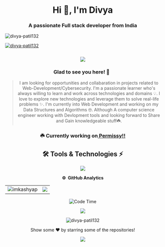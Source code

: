 
<h1 align="center">Hi 👋, I'm Divya</h1>
<h3 align="center">A passionate Full stack developer from India</h3>

<p align="left"> <img src="https://komarev.com/ghpvc/?username=aratiraypure03&label=Profile%20views&color=0e75b6&style=flat" alt="divya-patil132" /> </p>

<p align="left"> <a href="https://github.com/ryo-ma/github-profile-trophy"><img src="https://github-profile-trophy.vercel.app/?username=divya-patil132" alt="divya-patil132" /></a> </p>

<p align="left"> <a href="https://twitter.com/" target="blank"><img src="https://img.shields.io/twitter/follow/?logo=twitter&style=for-the-badge" alt="" /></a> </p>


<div align="center">


<img src="https://readme-typing-svg.herokuapp.com/?color=3EB489&height=18&width=300&vCenter=true&lines=👋+Hello,,;+Here's+Divya+Patil;A+Full+stack+Web/App+dev;Currently+exploring+the+world+of+AI" />

         
### Glad to see you here! 🤩 &nbsp; 

>I am looking for opportunities and collabaration in projects related to Web-Development/Cybersecurity. I'm a passionate learner who's always willing to learn and work across technologies and domains 💡. I love to explore new technologies and leverage them to solve real-life problems ✨. I'm currently into Web Development and working on my Data Structures and Algorithms 🤓. Although A computer science engineer working with Devlopment tools and looking forward to Share and Gain knowledgeable stuff☘️.


<h3>☘️ Currently working on<a href="https://github.com/divya-patil132/Permissy"> Permissy!!</a></h3>
<h2 align="center">🛠 Tools & Technologies ⚡</h2>
 <p align="center">
  <a href="https://github.com/divya-patil132">
    <img src="https://skillicons.dev/icons?i=git,c,cpp,java,python,php,js,html,css,react,redux,nodejs,express,mongodb,typescript,kotlin,next,angular" />
  </a>
</p>


**⚙️ &nbsp;GitHub Analytics**
<table style="width:100%">
  <tr>
    <td> <img src="https://github-readme-stats.vercel.app/api?username=divya-patil132&show_icons=true&theme=dark&locale=en&hide_border=true" alt="imkashyap" /></td>
    <td><img src="https://github-readme-stats.vercel.app/api/top-langs/?username=divya-patil132&theme=dark&hide_border=true&layout=compact"></td>
  </tr>
</table>

<!-- [![Kashyap's wakatime stats](https://github-readme-stats.vercel.app/api/wakatime?username=imkashyap&theme=tokyonight)](https://github.com/imkashyap/github-readme-stats)-->
<!-- *** -->
<!--START_SECTION:waka-->
![Code Time](http://img.shields.io/badge/Code%20Time-264%20hrs%2019%20mins-blue)
<!--
📊 **This Week I Spent My Time On** 

```text
⌚︎ Time Zone: Asia/Kolkata

💬 Programming Languages: 
No Activity Tracked This Week

🔥 Editors: 
No Activity Tracked This Week

💻 Operating System: 
No Activity Tracked This Week

```

 Last Updated on 24/09/2022 18:53:40 UTC
-->

<a href=#><img src="contributions.svg" ></a>
<div align="center">
<p><img align="center" src="https://github-readme-streak-stats.herokuapp.com/?user=divya-patil132&" alt="divya-patil132" /></p>
Show some ❤️ by starring some of the repositories!

<a href=#><img src="contributions.svg" ></a>
</div>
</div>
